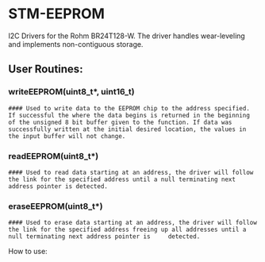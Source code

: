 # STM-EEPROM

I2C Drivers for the Rohm BR24T128-W. The driver handles wear-leveling and implements non-contiguous storage.

## User Routines:
  ### writeEEPROM(uint8_t*, uint16_t)
    #### Used to write data to the EEPROM chip to the address specified. If successful the where the data begins is returned in the beginning of the unsigned 8 bit buffer given to the function. If data was successfully written at the initial desired location, the values in the input buffer will not change.
  ### readEEPROM(uint8_t*)
    #### Used to read data starting at an address, the driver will follow the link for the specified address until a null terminating next address pointer is detected.
  ### eraseEEPROM(uint8_t*)
    #### Used to erase data starting at an address, the driver will follow the link for the specified address freeing up all addresses until a null terminating next address pointer is     detected.
How to use:
  
